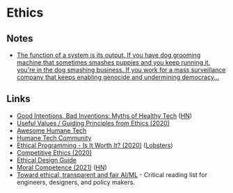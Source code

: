 # Ethics

## Notes

- [The function of a system is its output. If you have dog grooming machine that sometimes smashes puppies and you keep running it, you're in the dog smashing business. If you work for a mass surveillance company that keeps enabling genocide and undermining democracy...](https://twitter.com/jesslynnrose/status/1347170900706263041)

## Links

- [Good Intentions, Bad Inventions: Myths of Healthy Tech](https://datasociety.net/wp-content/uploads/2020/10/Healthy-Tech-Myths-DataSociety-20201007.pdf) ([HN](https://news.ycombinator.com/item?id=24744029))
- [Useful Values / Guiding Principles from Ethics (2020)](https://lowercaseopinions.com/useful-values)
- [Awesome Humane Tech](https://github.com/humanetech-community/awesome-humane-tech)
- [Humane Tech Community](https://community.humanetech.com/)
- [Ethical Programming - Is It Worth It? (2020)](https://pragmaticpineapple.com/ethical-programming-is-it-worth-it/) ([Lobsters](https://lobste.rs/s/lr8mgr/ethical_programming_is_it_worth_it))
- [Competitive Ethics (2020)](https://milan.cvitkovic.net/writing/ethics/)
- [Ethical Design Guide](https://ethicaldesign.guide/)
- [Moral Competence (2021)](https://evanjconrad.com/posts/moral-competence) ([HN](https://news.ycombinator.com/item?id=25648186))
- [Toward ethical, transparent and fair AI/ML](https://github.com/rockita/criticalML) - Critical reading list for engineers, designers, and policy makers.
